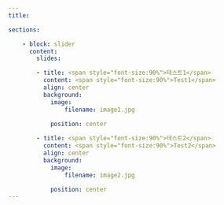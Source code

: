 ```yaml
---
title:

sections:

    - block: slider
      content:
        slides:

        - title: <span style="font-size:90%">테스트1</span>
          content: <span style="font-size:90%">Test1</span>
          align: center
          background:
            image:
                filename: image1.jpg
            
            position: center

        - title: <span style="font-size:90%">테스트2</span>
          content: <span style="font-size:90%">Test2</span>
          align: center
          background:
            image:
                filename: image2.jpg

            position: center
---
```


                

